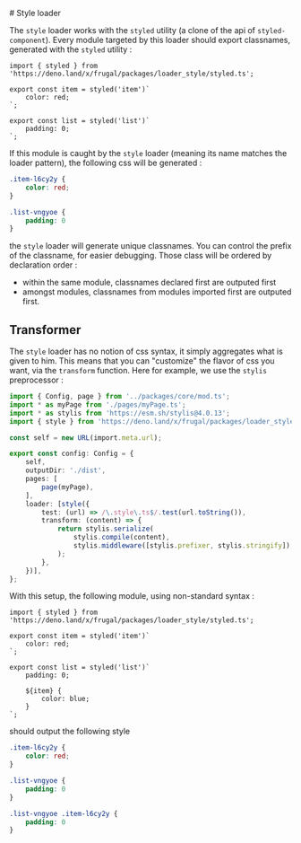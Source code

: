 # Style loader

The `style` loader works with the `styled` utility (a clone of the api of `styled-component`). Every module targeted by this loader should export classnames, generated with the `styled` utility :

```tsx
import { styled } from 'https://deno.land/x/frugal/packages/loader_style/styled.ts';

export const item = styled('item')`
    color: red;
`;

export const list = styled('list')`
    padding: 0;
`;
```

If this module is caught by the `style` loader (meaning its name matches the loader pattern), the following css will be generated :

```css
.item-l6cy2y {
    color: red;
}

.list-vngyoe {
    padding: 0
}
```

the `style` loader will generate unique classnames. You can control the prefix of the classname, for easier debugging. Those class will be ordered by declaration order :

- within the same module, classnames declared first are outputed first
- amongst modules, classnames from modules imported first are outputed first.

## Transformer

The `style` loader has no notion of css syntax, it simply aggregates what is given to him. This means that you can "customize" the flavor of css you want, via the `transform` function. Here for example, we use the `stylis` preprocessor :

```ts
import { Config, page } from '../packages/core/mod.ts';
import * as myPage from './pages/myPage.ts';
import * as stylis from 'https://esm.sh/stylis@4.0.13';
import { style } from 'https://deno.land/x/frugal/packages/loader_style/mod.ts';

const self = new URL(import.meta.url);

export const config: Config = {
    self,
    outputDir: './dist',
    pages: [
        page(myPage),
    ],
    loader: [style({
        test: (url) => /\.style\.ts$/.test(url.toString()),
        transform: (content) => {
            return stylis.serialize(
                stylis.compile(content),
                stylis.middleware([stylis.prefixer, stylis.stringify]),
            );
        },
    })],
};
```

With this setup, the following module, using non-standard syntax :

```tsx
import { styled } from 'https://deno.land/x/frugal/packages/loader_style/styled.ts';

export const item = styled('item')`
    color: red;
`;

export const list = styled('list')`
    padding: 0;

    ${item} {
        color: blue;
    }
`;
```

should output the following style

```css
.item-l6cy2y {
    color: red;
}

.list-vngyoe {
    padding: 0
}

.list-vngyoe .item-l6cy2y {
    padding: 0
}
```
